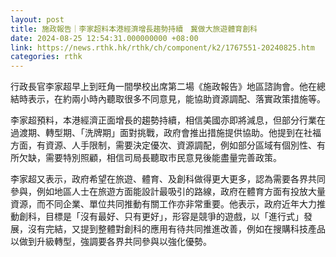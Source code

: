 ```yaml
---
layout: post
title: 施政報告｜李家超料本港經濟增長趨勢持續　冀做大旅遊體育創科
date: 2024-08-25 12:54:31.000000000 +08:00
link: https://news.rthk.hk/rthk/ch/component/k2/1767551-20240825.htm
categories: rthk
---
```


行政長官李家超早上到旺角一間學校出席第二場《施政報告》地區諮詢會。他在總結時表示，在約兩小時內聽取很多不同意見，能協助資源調配、落實政策措施等。

李家超預料，本港經濟正面增長的趨勢持續，相信美國亦即將減息，但部分行業在過渡期、轉型期、「洗牌期」面對挑戰，政府會推出措施提供協助。他提到在社福方面，有資源、人手限制，需要決定優次、資源調配，例如部分區域有個別性、有所欠缺，需要特別照顧，相信司局長聽取市民意見後能盡量完善政策。

李家超又表示，政府希望在旅遊、體育、及創科做得更大更多，認為需要各界共同參與，例如地區人士在旅遊方面能設計最吸引的路線，政府在體育方面有投放大量資源，而不同企業、單位共同推動有關工作亦非常重要。他表示，政府近年大力推動創科，目標是「沒有最好、只有更好」，形容是競爭的遊戲，以「進行式」發展，沒有完結，又提到整體對創科的應用有待共同推進改善，例如在搜購科技產品以做到升級轉型，強調要各界共同參與以強化優勢。
